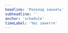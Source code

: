 ```yaml
---
headline: 'Розклад заннять'
subheadline: ''
anchor: 'schedule'
timeLabel: 'Час заняття'
---
```

<!-- You can write here  -->